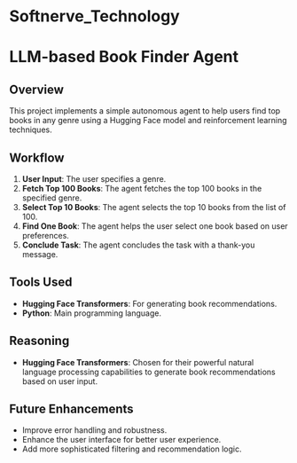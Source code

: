 # Softnerve_Technology
# LLM-based Book Finder Agent

## Overview

This project implements a simple autonomous agent to help users find top books in any genre using a Hugging Face model and reinforcement learning techniques.

## Workflow

1. **User Input**: The user specifies a genre.
2. **Fetch Top 100 Books**: The agent fetches the top 100 books in the specified genre.
3. **Select Top 10 Books**: The agent selects the top 10 books from the list of 100.
4. **Find One Book**: The agent helps the user select one book based on user preferences.
5. **Conclude Task**: The agent concludes the task with a thank-you message.

## Tools Used

- **Hugging Face Transformers**: For generating book recommendations.
- **Python**: Main programming language.

## Reasoning

- **Hugging Face Transformers**: Chosen for their powerful natural language processing capabilities to generate book recommendations based on user input.

## Future Enhancements

- Improve error handling and robustness.
- Enhance the user interface for better user experience.
- Add more sophisticated filtering and recommendation logic.
